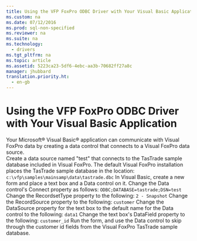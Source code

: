 ```yaml
---
title: Using the VFP FoxPro ODBC Driver with Your Visual Basic Application
ms.custom: na
ms.date: 07/12/2016
ms.prod: sql-non-specified
ms.reviewer: na
ms.suite: na
ms.technology: 
  - drivers
ms.tgt_pltfrm: na
ms.topic: article
ms.assetid: 5223ca23-5df6-4ebc-aa3b-70682ff27a8c
manager: jhubbard
translation.priority.ht: 
  - en-gb
---
```

# Using the VFP FoxPro ODBC Driver with Your Visual Basic Application
<?xml version="1.0" encoding="utf-8"?>
<developerConceptualDocument xmlns="http://ddue.schemas.microsoft.com/authoring/2003/5" xmlns:xlink="http://www.w3.org/1999/xlink" xmlns:xsi="http://www.w3.org/2001/XMLSchema-instance" xsi:schemaLocation="http://ddue.schemas.microsoft.com/authoring/2003/5 http://dduestorage.blob.core.windows.net/ddueschema/developer.xsd">
  <introduction>
    <para>Your Microsoft® Visual Basic® application can communicate with Visual FoxPro data by creating a data control that connects to a Visual FoxPro data source.</para>
  </introduction>
  <section>
    <content>
      <procedure>
        <title>To connect to Visual FoxPro data using the Data Control in Visual Basic</title>
        <steps class="ordered">
          <step>
            <content>
              <para>Create a data source named "test" that connects to the TasTrade sample database included in Visual FoxPro. The default Visual FoxPro installation places the TasTrade sample database in the location:
</para>
              <code>c:\vfp\samples\mainsamp\data\tastrade.dbc</code>
            </content>
          </step>
          <step>
            <content>
              <para>In Visual Basic, create a new form and place a text box and a Data control on it.</para>
            </content>
          </step>
          <step>
            <content>
              <para>Change the Data control's Connect property as follows:
</para>
              <code>ODBC;DATABASE=tastrade;DSN=test</code>
            </content>
          </step>
          <step>
            <content>
              <para>Change the RecordsetType property to the following:
</para>
              <code>2 - Snapshot</code>
            </content>
          </step>
          <step>
            <content>
              <para>Change the RecordSource property to the following:
</para>
              <code>customer</code>
            </content>
          </step>
          <step>
            <content>
              <para>Change the DataSource property for the text box to the default name for the Data control to the following:
</para>
              <code>data1</code>
            </content>
          </step>
          <step>
            <content>
              <para>Change the text box's DataField property to the following:
</para>
              <code>customer_id</code>
            </content>
          </step>
          <step>
            <content>
              <para>Run the form, and use the Data control to skip through the customer id fields from the Visual FoxPro TasTrade sample database.</para>
            </content>
          </step>
        </steps>
      </procedure>
    </content>
  </section>
  <relatedTopics />
</developerConceptualDocument>